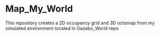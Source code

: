 # Map_My_World
This repository creates a 2D occupancy grid and 3D octomap from my simulated environment located in Gazebo_World repo
